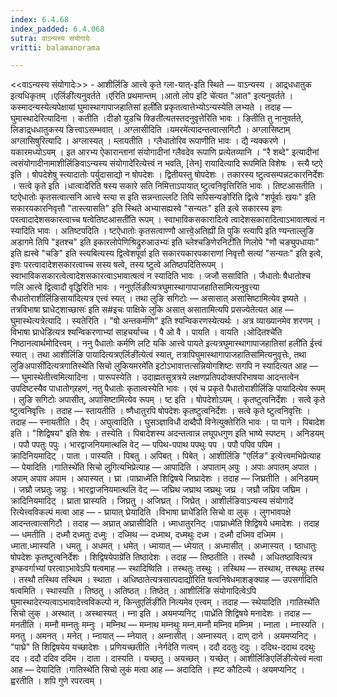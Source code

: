```yaml
---
index: 6.4.68
index_padded: 6.4.068
sutra: वाऽन्यस्य संयोगादेः
vritti: balamanorama

---
```

<<वाऽन्यस्य संयोगादेः>> - आशीर्लिङि आत्त्वे कृते ग्ला-यात्-इति स्थिते — वाऽन्यस्य । आद्र्धधातुक इत्यधिकृतम् ।एर्लिङी॑त्यनुवर्तते ।ए॑रिति प्रथमान्तम् ।आतो लोप इटि चे॑त्यत "आत" इत्यनुवर्तते । कस्मादन्यस्येत्यपेक्षायां घुमास्थागापाजहातिसां हली॑ति प्रकृतत्वात्तेभ्योऽन्यस्येति लभ्यते । तदाह — घुमास्थादेरित्यादिना । कतीति ।दीङो युडचि क्ङिती॑त्यतस्तदनुवृत्तेरिति भावः । ङितीति तु नानुवर्तते, लिङाद्र्धधातुकस्य ङित्त्वाऽसम्भवात् । अग्लासीदिति ।यमरमे॑त्यादन्तत्वात्सगिटौ । अग्लासिष्टाम् अग्लासिषुरित्यादि । अग्लास्यत् । म्लायतीति । ग्लैधातोरिव रूपाणीति भावः । द्यै न्यक्करणे ।यकारमध्योऽयम् । इत आरभ्य ऐकारान्तानां संयोगादीनां ग्लैवदेव रूपाणि प्रत्येतव्यानि । "रै शब्दे" इत्यादीनां त्वसंयोगादीनामाशीर्लिङिवाऽन्यस्य संयोगादे॑रित्येत्त्वं न भवति, [तेन] रायादित्यादि रूपमिति विशेषः । स्त्यै ष्टऐ इति । षोपदेशेषु स्त्यादातोः पर्युदासाद्यो न षोपदेशः । द्वितीयस्तु षोपदेशः । तकारस्य ष्टुत्वसम्पन्नटकारनिर्देशः । सत्वे कृते इति ।धात्वादे॑रिति षस्य सकारे सति निमित्ताऽपायात् ष्टुत्वनिवृत्तिरिति भावः । तिष्टआसतीति । ष्टऐधातोः कृतसत्वात्सनि आत्त्वे स्त्या स इति सन्नन्ताल्लटि तिपि सपिसन्यङो॑रिति द्वित्वे "शर्पूर्वाः खयः" इति सकारयकारनिवृत्तौ "तास्त्यासति" इति स्थिते अभ्यासह्यस्वे "सन्यतः" इति इत्वे सकारस्य इणः परत्वादादेशसकारत्वाच्च षत्वेतिष्टआसती॑ति रूपम् । स्वाभाविकसकारादित्वे त्वादेशसकारादित्वाऽभावात्षत्वं न स्यादिति भावः । अतिष्टपदिति । ष्टऐधातोः कृतसत्वाण्णौ आत्त्वे॒अतिह्यी॑ ति पुकि स्त्यापि इति ण्यन्ताल्लुङि अडागमे तिपि "इतश्च" इति इकारलोपेणिश्रिद्रुरुआउभ्यः॑ इति च्लेश्चङिणेरनिटी॑ति णिलोपे "णौ चङ्युपधायाः" इति ह्यस्वे "चङि" इति स्त्यबित्यस्य द्वित्वेशपूर्वा इति सकारयकारपकाराणां निवृत्तौ सत्यां "सन्यतः" इति इत्वे, इणः परत्वादादेशसकारत्वाच्च सस्य षत्वे, तस्य ष्टुत्वे अतिष्ठपदितिरूपम् । स्वाभाविकसकारत्वेत्वादेशसकारत्वाऽभावात्षत्वं न स्यादिति भावः । जजौ ससाविति । जैधातोः षैधातोश्च णलि आत्त्वे द्वित्वादौ वृद्धिरिति भावः । ननुएर्लिङी॑त्यत्रघुमास्थागापाजहातिसा॑मित्यनुवृत्त्या सैधातोराशीर्लिङिसाया॑दित्यत्र एत्त्वं स्यत् । तथा लुङि सगिटोः — असासात् असासिष्टामित्येव इष्यते । तत्रविभाषा घ्राधेट्शाच्छासः॑ इति स#इचः पाक्षिके लुकि असात् असातामित्यपि प्रसज्येतेत्यत आह —  घुमास्थेत्यत्रेत्यादि । स्यतेरिति । "षो अन्तकर्मणि" इति श्यन्विकरणस्येत्यर्थः । अत्र व्याख्यानमेव शरणम् ।विभाषा घ्राधेडि॑त्यत्र श्यन्विकरणाभ्यां साहचर्याच्च । पै ओ वै । पायति । वायति ।ओदितश्चे॑ति निष्ठानत्वार्थमोदित्त्वम् । ननु पैधातोः कर्मणि लटि यकि आत्त्वे पायते इत्यत्रघुमास्थागापाजहातिसां हली॑ति ईत्त्वं स्यात् । तथा आशीर्लिङि पायादित्यत्रएर्लिङी॑त्येत्वं स्यात्, तत्रापिघुमास्थागापाजहातिसा॑मित्यनुवृत्तेः, तथा लुङिअपासी॑दित्यत्रगातिस्थे॑ति सिचो लुकियमरमे॑ति इटोऽभावात्तत्सन्नियोगशिष्टः सगपि न स्यादित्यत आह —  —  घुमास्थेतीत्त्वमित्यादिना । पारूपस्येति । उदाह्मतसूत्रत्रये लक्षणप्रतिपदोक्तपरिभाषया आदन्तत्वेन उपदिष्टस्यैव पाधातोग्र्रहणं, नतु पैधातोः कृतात्वस्येति भावः । एवं च प्रकृते पैधातोराशीर्लिङि पायादित्येव रूपम् । लुङि सगिटोः अपासीत्, अपासिष्टामित्येव रूपम् । ष्ट इति । षोपदेशोऽयम् । कृतष्टुत्वनिर्देशः । सत्वे कृते ष्टुत्वनिवृत्तिः । तदाह — स्तायतीति । ष्णैधातुरपि षोपदेशः कृतष्टुत्वनिर्देशः । सत्वे कृते ष्टुत्वनिवृत्तिः । तदाह — स्नायतीति । दैप् । अघुत्वादिति । घुसञ्ज्ञाविधौ दाब्दैपौ विनेत्युक्तेरिति भावः । पा पाने । पिबादेश इति । "शिद्विषय" इति शेषः । तस्येति । पिबादेशस्य अदन्तत्वान्न लघूपधगुण इति भाष्ये स्पष्टम् । अनिडयम् । पपौ पपतुः पपुः । भारद्वाजनियमात्थलि वेट् — पपिथ-पपाथ पपथुः पप । पपौ पपिव पपिम । क्रादिनियमादिट् । पाता । पास्यति । पिबतु । अपिबत् । पिबेत् । आशीर्लिङि "एर्लिङ" इत्येत्त्वमभिप्रेत्याह — पेयादिति ।गातिस्थे॑ति सिचो लुगित्यभिप्रेत्याह —  आपादिति । अपाताम् अपुः । अपाः अपातम् अपात । अपाम् अपाव अपाम । अपास्यत् । घ्रा ।पाघ्राध्मे॑ति शिद्विषये जिघ्रादेशः । तदाह — जिघ्रतीति । अनिडयम् । जघ्रौ जघ्रतुः जघ्रुः । भारद्वाजनियमात्थलि वेट् — जघ्रिथ जघ्राथ जघ्रथुः जघ्र । जघ्रौ जघ्रिव जघ्रिम । क्रादिनियमादिट् । घ्राता घ्रास्यति । जिघ्रतु । अजिघ्रत् । जिघ्रेत् । आशीर्लङिवाऽन्यस्य संयोगादे॑ रित्येत्त्वविकल्पं मत्वा आह — - घ्रायात् घ्रेयादिति ।विभाषा घ्राधे॑डिति सिचो वा लुक् । लुगभावपक्षे आदन्तत्वात्सगिटौ । तदाह —  अघ्रात् अघ्रासीदिति । ध्माधातुरनिट् ।पाघ्राध्मे॑ति शिद्विषये धमादेशः । तदाह — धमतीति । दध्मौ दध्मतुः दध्मुः । दध्मिथ — दध्माथ, दध्मथुः दध्म । दध्मौ दध्मिव दध्मिम । ध्माता.ध्मास्यति । धमतु । अधमत् । धमेत् । ध्मायात् — ध्मेयात् । अध्मासीत् । अध्मास्यत् । ष्ठाधातुः षोपदेशः कृतष्टुत्वनिर्देशः । शिद्विषयेपाग्रे॑ति तिष्ठादेशः । तदाह — तिष्ठतीति । तस्थौ । अधितष्ठावित्यत्र इण्कवर्गाभ्यां परत्वाऽभावेऽपि षत्वमाह —  स्थादिष्विति । तस्थतुः तस्थुः । तस्थिथ — तस्थाथ, तस्थथुः तस्थ । तस्थौ तस्थिव तस्थिम । स्थाता । अधिष्ठातेत्यत्रसात्पदाद्यो॑रिति षत्वनिषेधमाशङ्क्याह —  उपसर्गादिति षत्वमिति । स्थास्यति । तिष्ठतु । अतिष्ठत् । तिष्ठेत् । आशीर्लिङि संयोगादित्वेऽपि घुमास्थादेरन्यत्वाऽभावादेत्त्वविकल्पो न, किन्तुएर्लिङी॑ति नित्यमेव एत्त्वम् । तदाह — स्थेयादिति ।गातिस्थे॑ति सिचो लुक् । अस्थात् । अस्थास्यत् । म्ना इति । अयमप्यनिट् ।पाध्रे॑ति शिद्विषये मनादेशः । तदाह — मनतीति । मम्नौ मम्नतुः मम्नुः । मम्निथ — मम्नाथ मम्नथुः मम्न.मम्नौ मम्निव मम्निम । म्नाता । म्नास्यति । मनतु । अमनत् । मनेत् । म्नायात् — म्नेयात् । अम्नासीत् । अम्नास्यत् । दाण् दाने । अयमप्यनिट् । "पाघ्रे" ति शिद्विषयेय यच्छादेशः । प्रणियच्छतीति ।नेर्गदे॑ति णत्वम् । ददौ ददतुः ददुः । ददिथ-ददाथ ददथुः दद । ददौ ददिव ददिम । दाता । दास्यति । यच्छतु । अयच्छत् । यच्छेत् । आशीर्लिङिएर्लिङी॑त्येत्त्वं मत्वा आह —  देयादिति ।गातिस्थे॑ति सिचो लुकं मत्वा आह —  अदादिति । ह्व्ट कौटिल्ये । अयमप्यनिट् । ह्वरतीति । शपि गुणे रपरत्वम् ।